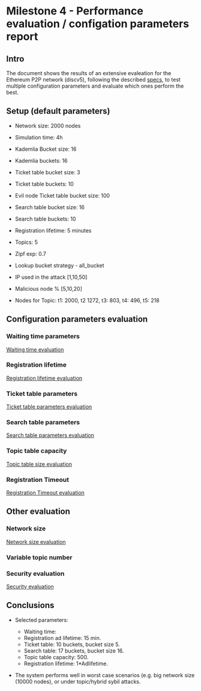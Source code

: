 # Milestone 4 - Performance evaluation / configation parameters report

## Intro
The document shows the results of an extensive evaleation for the Ethereum  P2P network (discv5), following the described [specs](https://github.com/datahop/p2p-service-discovery/blob/d67a7ccd2b4c2c6bec38f5987c99cb13ea074cdc/doc/specs.md), to test multiple configuration parameters and evaluate which ones perform the best. 

## Setup (default parameters)

* Network size: 2000 nodes
* Simulation time: 4h
* Kademlia Bucket size: 16
* Kademlia buckets: 16
* Ticket table bucket size: 3
* Ticket table buckets: 10
* Evil node Ticket table bucket size: 100
* Search table bucket size: 16
* Search table buckets: 10
* Registration lifetime: 5 minutes
* Topics: 5
* Zipf exp: 0.7
* Lookup bucket strategy - all_bucket
* IP used in the attack [1,10,50]
* Malicious node % [5,10,20]

* Nodes for Topic: t1: 2000, t2 1272, t3: 803, t4: 496, t5: 218

## Configuration parameters evaluation

### Waiting time parameters

[Waiting time evaluation](reports/waiting_time.md)

### Registration lifetime

[Registration lifetime evaluation](reports/ad_lifetime.md)

### Ticket table parameters

[Ticket table parameters evaluation](reports/tickettable.md)

### Search table parameters

[Search table parameters evaluation](reports/searchtable.md)

### Topic table capacity

[Topic table size evaluation](reports/topictable.md)

### Registration Timeout

[Registration Timeout evaluation](reports/reg_timeout.md)

## Other evaluation

### Network size 

[Network size evaluation](reports/network_size.md)


### Variable topic number

### Security evaluation

[Security evaluation](reports/security_report.md)

## Conclusions

* Selected parameters:
  - Waiting time:
  - Registration ad lifetime: 15 min.
  - Ticket table: 10 buckets, bucket size 5.
  - Search table: 17 buckets, bucket size 16.
  - Topic table capacity: 500.
  - Registration lifetime: 1*Adlifetime.

* The system performs well in worst case scenarios (e.g. big network size (10000 nodes), or under topic/hybrid sybil attacks.
